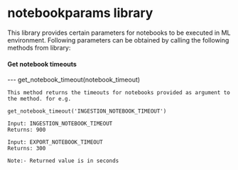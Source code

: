 # notebookparams library

This library provides certain parameters for notebooks to be executed in ML environment. Following parameters can be obtained by calling the following methods from library:

#### Get notebook timeouts
--- get_notebook_timeout(notebook_timeout)
```
This method returns the timeouts for notebooks provided as argument to the method. for e.g.

get_notebook_timeout('INGESTION_NOTEBOOK_TIMEOUT')

Input: INGESTION_NOTEBOOK_TIMEOUT
Returns: 900

Input: EXPORT_NOTEBOOK_TIMEOUT
Returns: 300

Note:- Returned value is in seconds
```



